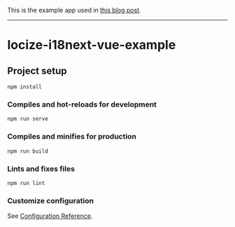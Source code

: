 This is the example app used in [this blog post](https://locize.com/blog/i18next-vue/).

---

# locize-i18next-vue-example

## Project setup
```
npm install
```

### Compiles and hot-reloads for development
```
npm run serve
```

### Compiles and minifies for production
```
npm run build
```

### Lints and fixes files
```
npm run lint
```

### Customize configuration
See [Configuration Reference](https://cli.vuejs.org/config/).
